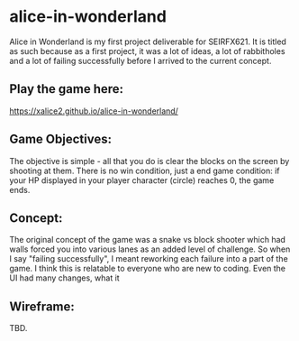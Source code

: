 # alice-in-wonderland
Alice in Wonderland is my first project deliverable for SEIRFX621. It is titled as such because as a first project, it was a lot of ideas, a lot of rabbitholes and a lot of failing successfully before I arrived to the current concept.


## Play the game here:
https://xalice2.github.io/alice-in-wonderland/
  
  
## Game Objectives:
The objective is simple - all that you do is clear the blocks on the screen by shooting at them. There is no win condition, just a end game condition: if your HP displayed in your player character (circle) reaches 0, the game ends.



## Concept: 
The original concept of the game was a snake vs block shooter which had walls forced you into various lanes as an added level of challenge. So when I say "failing successfully", I meant reworking each failure into a part of the game. I think this is relatable to everyone who are new to coding. Even the UI had many changes, what it 


## Wireframe:
TBD.
